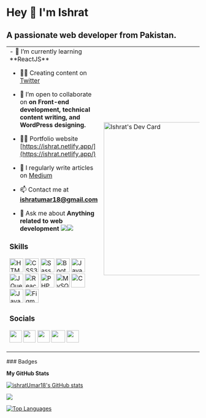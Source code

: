Hey 👋 I'm Ishrat
=====================================

A passionate web developer from Pakistan.
----------------------------------------
<table style="border: none;">
<tr>
<td>
- 🌱 I’m currently learning **ReactJS**

- ✍🏻  Creating content on [Twitter](https://twitter.com/ishratUmar18)

- 👯 I’m open to collaborate on **on Front-end development, technical content writing, and WordPress designing.**

- 👨‍💻 Portfolio website [https://ishrat.netlify.app/](https://ishrat.netlify.app/)

- 📝 I regularly write articles on [Medium](https://ishratumar.medium.com/)

- 📫  Contact me at **ishratumar18@gmail.com** 

- 💬 Ask me about **Anything related to web development**
<a href="https://www.twitter.com/ishratUmar18" target="_blank" rel="noreferrer"><img
src="https://img.shields.io/twitter/follow/ishratUmar18?logo=twitter&style=for-the-badge&color=0891b2&labelColor=1c1917"
/></a><a href="https://www.github.com/ishratUmar18" target="_blank" rel="noreferrer"><img
src="https://img.shields.io/github/followers/ishratUmar18?logo=github&style=for-the-badge&color=0891b2&labelColor=1c1917" /></a>

### Skills

<p align="left">
<a href="https://developer.mozilla.org/en-US/docs/Glossary/HTML5" target="_blank" rel="noreferrer"><img src="https://raw.githubusercontent.com/danielcranney/readme-generator/main/public/icons/skills/html5-colored.svg" width="36" height="36" alt="HTML5" /></a>
<a href="https://www.w3.org/TR/CSS/#css" target="_blank" rel="noreferrer"><img src="https://raw.githubusercontent.com/danielcranney/readme-generator/main/public/icons/skills/css3-colored.svg" width="36" height="36" alt="CSS3" /></a>
<a href="https://sass-lang.com/" target="_blank" rel="noreferrer"><img src="https://raw.githubusercontent.com/danielcranney/readme-generator/main/public/icons/skills/sass-colored.svg" width="36" height="36" alt="Sass" /></a>
<a href="https://getbootstrap.com/" target="_blank" rel="noreferrer"><img src="https://raw.githubusercontent.com/danielcranney/readme-generator/main/public/icons/skills/bootstrap-colored.svg" width="36" height="36" alt="Bootstrap" /></a>
<a href="https://developer.mozilla.org/en-US/docs/Web/JavaScript" target="_blank" rel="noreferrer"><img src="https://raw.githubusercontent.com/danielcranney/readme-generator/main/public/icons/skills/javascript-colored.svg" width="36" height="36" alt="Javascript" /></a>
<a href="https://jquery.com/" target="_blank" rel="noreferrer"><img src="https://raw.githubusercontent.com/danielcranney/readme-generator/main/public/icons/skills/jquery-colored.svg" width="36" height="36" alt="JQuery" /></a>
<a href="https://reactjs.org/" target="_blank" rel="noreferrer"><img src="https://raw.githubusercontent.com/danielcranney/readme-generator/main/public/icons/skills/react-colored.svg" width="36" height="36" alt="React" /></a>
<a href="https://www.php.net/" target="_blank" rel="noreferrer"><img src="https://raw.githubusercontent.com/danielcranney/readme-generator/main/public/icons/skills/php-colored.svg" width="36" height="36" alt="PHP" /></a>
<a href="https://www.mysql.com/" target="_blank" rel="noreferrer"><img src="https://raw.githubusercontent.com/danielcranney/readme-generator/main/public/icons/skills/mysql-colored.svg" width="36" height="36" alt="MySQL" /></a>
<a href="https://docs.microsoft.com/en-us/cpp/?view=msvc-170" target="_blank" rel="noreferrer"><img src="https://raw.githubusercontent.com/danielcranney/readme-generator/main/public/icons/skills/c-colored.svg" width="36" height="36" alt="C" /></a>
<a href="https://www.oracle.com/java/" target="_blank" rel="noreferrer"><img src="https://raw.githubusercontent.com/danielcranney/readme-generator/main/public/icons/skills/java-colored.svg" width="36" height="36" alt="Java" /></a>
<a href="https://www.figma.com/" target="_blank" rel="noreferrer"><img src="https://raw.githubusercontent.com/danielcranney/readme-generator/main/public/icons/skills/figma-colored.svg" width="36" height="36" alt="Figma" /></a>
</p>


### Socials


<p align="left"> 
<a href="https://www.twitter.com/ishratUmar18" target="_blank" rel="noreferrer"><img src="https://raw.githubusercontent.com/danielcranney/readme-generator/main/public/icons/socials/twitter.svg" width="32" height="32" /></a> 
<a href="https://www.codepen.io/ishratUmar18" target="_blank" rel="noreferrer"><img src="https://seeklogo.com/images/C/codepen-logo-1B85489666-seeklogo.com.png" width="32" height="32" /></a>
<a href="https://hashnode.com/@ishratUmar18" target="_blank" rel="noreferrer"><img src="https://raw.githubusercontent.com/danielcranney/readme-generator/main/public/icons/socials/hashnode.svg" width="32" height="32" /></a>
<a href="https://ishratumar.medium.com/" target="_blank" rel="noreferrer"><img src="https://user-images.githubusercontent.com/36799589/96227773-3acc6080-0fb2-11eb-837f-f5026d472969.jpg" width="36" height="32" /></a>  
<a href="https://dev.to/ishratumar" target="_blank" rel="noreferrer"><img src="https://thepracticaldev.s3.amazonaws.com/i/78hs31fax49uwy6kbxyw.png" width="32" height="32" /></a></p>
</td>
<td>
<a href="https://app.daily.dev/ishratumar"><img src="https://github.com/ishratUmar18/ishratUmar18/blob/main/devcard.svg" width="400" alt="Ishrat's Dev Card"/></a>
</td>
</tr>
</table>
### Badges

<b>My GitHub Stats</b>

<a href="http://www.github.com/ishratUmar18"><img src="https://github-readme-stats.vercel.app/api?username=ishratUmar18&show_icons=true&hide=&count_private=true&title_color=14b8a6&text_color=ffffff&icon_color=0891b2&bg_color=1c1917&hide_border=true&show_icons=true" alt="ishratUmar18's GitHub stats" /></a>

<a href="http://www.github.com/ishratUmar18"><img src="https://github-readme-streak-stats.herokuapp.com/?user=ishratUmar18&stroke=ffffff&background=1c1917&ring=14b8a6&fire=14b8a6&currStreakNum=ffffff&currStreakLabel=14b8a6&sideNums=ffffff&sideLabels=ffffff&dates=ffffff&hide_border=true" /></a>

<a href="https://github.com/ishratUmar18" align="left"><img src="https://github-readme-stats.vercel.app/api/top-langs/?username=ishratUmar18&langs_count=10&title_color=14b8a6&text_color=ffffff&icon_color=0891b2&bg_color=1c1917&hide_border=true&locale=en&custom_title=Top%20%Languages" alt="Top Languages" /></a>
